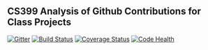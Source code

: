 ## CS399 Analysis of Github Contributions for Class Projects

[![Gitter](https://badges.gitter.im/Join%20Chat.svg)](https://gitter.im/justinwp/contributions?utm_source=badge&utm_medium=badge&utm_campaign=pr-badge&utm_content=badge)
[![Build Status](https://travis-ci.org/justinwp/contributions.svg?branch=master)](https://travis-ci.org/justinwp/contributions)
[![Coverage Status](https://coveralls.io/repos/justinwp/contributions/badge.svg?branch=master)](https://coveralls.io/r/justinwp/contributions?branch=master)
[![Code Health](https://landscape.io/github/justinwp/contributions/master/landscape.svg?style=flat)](https://landscape.io/github/justinwp/contributions/master)
